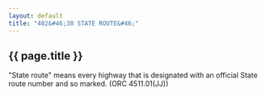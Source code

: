 ```yaml
---
layout: default 
title: "402&#46;38 STATE ROUTE&#46;"
---
```


{{ page.title }}
----------------

"State route" means every highway that is designated with an official
State route number and so marked. (ORC 4511.01(JJ))
